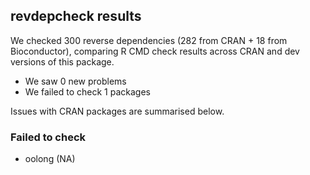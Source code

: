 ## revdepcheck results

We checked 300 reverse dependencies (282 from CRAN + 18 from Bioconductor), comparing R CMD check results across CRAN and dev versions of this package.

 * We saw 0 new problems
 * We failed to check 1 packages

Issues with CRAN packages are summarised below.

### Failed to check

* oolong (NA)

